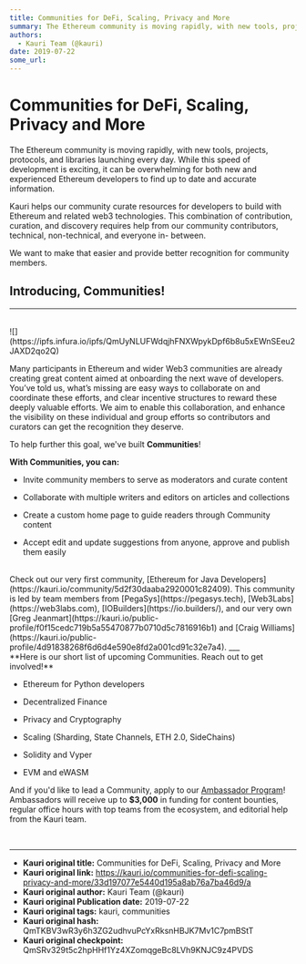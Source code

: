 ```yaml
---
title: Communities for DeFi, Scaling, Privacy and More
summary: The Ethereum community is moving rapidly, with new tools, projects, protocols, and libraries launching every day. While this speed of development is exciting, it can be overwhelming for both new and experienced Ethereum developers to find up to date and accurate information. Kauri helps our community curate resources for developers to build with Ethereum and related web3 technologies. This combination of contribution, curation, and discovery requires help from our community contributors, technic
authors:
  - Kauri Team (@kauri)
date: 2019-07-22
some_url: 
---
```


# Communities for DeFi, Scaling, Privacy and More


The Ethereum community is moving rapidly, with new tools, projects, protocols, and libraries launching every day. While this speed of development is exciting, it can be overwhelming for both new and experienced Ethereum developers to find up to date and accurate information. 

Kauri helps our community curate resources for developers to build with Ethereum and related web3 technologies. This combination of contribution, curation, and discovery requires help from our community contributors, technical, non-technical, and everyone in- between.

We want to make that easier and provide better recognition for community members.

## Introducing, Communities! 

___

<br>
![](https://ipfs.infura.io/ipfs/QmUyNLUFWdqjhFNXWpykDpf6b8u5xEWnSEeu2JAXD2qo2Q)

Many participants in Ethereum and wider Web3 communities are already creating great content aimed at onboarding the next wave of developers. You’ve told us, what’s missing are easy ways to collaborate on and coordinate these efforts, and clear incentive structures to reward these deeply valuable efforts. We aim to enable this collaboration, and enhance the visibility on these individual and group efforts so contributors and curators can get the recognition they deserve. 

To help further this goal, we've built **Communities**! 

**With Communities, you can:**

* Invite community members to serve as moderators and curate content

* Collaborate with multiple writers and editors on articles and collections

* Create a custom home page to guide readers through Community content

* Accept edit and update suggestions from anyone, approve and publish them easily

<br>
Check out our very first community, [Ethereum for Java Developers](https://kauri.io/community/5d2f30daaba2920001c82409). This community is led by team members from [PegaSys](https://pegasys.tech),  [Web3Labs](https://web3labs.com),  [IOBuilders](https://io.builders/), and our very own [Greg Jeanmart](https://kauri.io/public-profile/f0f15cedc719b5a55470877b0710d5c7816916b1) and [Craig Williams](https://kauri.io/public-profile/4d91838268f6d6d4e590e8fd2a001cd91c32e7a4). 
___

<br>
**Here is our short list of upcoming Communities. Reach out to get involved!**

* Ethereum for Python developers

* Decentralized Finance

* Privacy and Cryptography

* Scaling (Sharding, State Channels, ETH 2.0, SideChains)

* Solidity and Vyper

* EVM and eWASM

And if you'd like to lead a Community, apply to our [Ambassador Program](https://kauri.io/article/2c51067790da43a2be61650d7c03bd68)! Ambassadors will receive up to **$3,000** in funding for content bounties, regular office hours with top teams from the ecosystem, and editorial help from the Kauri team.

<br>





---

- **Kauri original title:** Communities for DeFi, Scaling, Privacy and More
- **Kauri original link:** https://kauri.io/communities-for-defi-scaling-privacy-and-more/33d197077e5440d195a8ab76a7ba46d9/a
- **Kauri original author:** Kauri Team (@kauri)
- **Kauri original Publication date:** 2019-07-22
- **Kauri original tags:** kauri, communities
- **Kauri original hash:** QmTKBV3wR3y6h3ZG2udhvuPcYxRksnHBJK7Mv1C7pmBStT
- **Kauri original checkpoint:** QmSRv329t5c2hpHHf1Yz4XZomqgeBc8LVh9KNJC9z4PVDS




